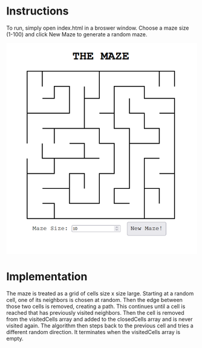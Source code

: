 # Instructions

To run, simply open index.html in a broswer window. Choose a maze size (1-100) and click New Maze
to generate a random maze.

![screen](Screen.PNG)

# Implementation

The maze is treated as a grid of cells size x size large. Starting
at a random cell, one of its neighbors is chosen at random. Then the
edge between those two cells is removed, creating a path. This continues
until a cell is reached that has previously visited neighbors. Then 
the cell is removed from the visitedCells array and added to the 
closedCells array and is never visited again. The algorithm then steps
back to the previous cell and tries a different random direction. 
It terminates when the visitedCells array is empty.

